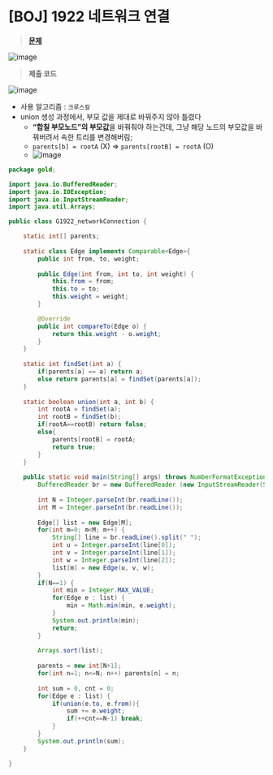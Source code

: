 # [BOJ] 1922 네트워크 연결
> **[문제](https://www.acmicpc.net/problem/1922)**
> 
![image](https://user-images.githubusercontent.com/80896077/174556961-681a5c30-83d4-4bec-aae4-3eba860df272.png)


> **제출 코드**

![image](https://user-images.githubusercontent.com/80896077/174556357-6ee42907-88f3-43cc-bb62-e973c15b7edc.png)

- 사용 알고리즘 : `크루스칼`
- union 생성 과정에서, 부모 값을 제대로 바꿔주지 않아 틀렸다
    - **“합칠 부모노드”의 부모값**을 바꿔줘야 하는건데, 그냥 해당 노드의 부모값을 바꿔버려서 속한 트리를 변경해버림;
    - `parents[b] = rootA` (X) ⇒ `parents[rootB] = rootA` (O)
    - ![image](https://user-images.githubusercontent.com/80896077/174556419-e7779e22-082e-4f4b-a8d2-3367c0245cff.png)


```java
package gold;

import java.io.BufferedReader;
import java.io.IOException;
import java.io.InputStreamReader;
import java.util.Arrays;

public class G1922_networkConnection {

	static int[] parents;
	
	static class Edge implements Comparable<Edge>{
		public int from, to, weight;
		
		public Edge(int from, int to, int weight) {
			this.from = from;
			this.to = to;
			this.weight = weight;
		}

		@Override
		public int compareTo(Edge o) {
			return this.weight - o.weight;
		}
	}
	
	static int findSet(int a) {
		if(parents[a] == a) return a;
		else return parents[a] = findSet(parents[a]);
	}
	
	static boolean union(int a, int b) {
		int rootA = findSet(a);
		int rootB = findSet(b);
		if(rootA==rootB) return false;
		else{
			parents[rootB] = rootA;
			return true;
		}
	}
	
	public static void main(String[] args) throws NumberFormatException, IOException {
		BufferedReader br = new BufferedReader (new InputStreamReader(System.in));
		
		int N = Integer.parseInt(br.readLine());
		int M = Integer.parseInt(br.readLine());
		
		Edge[] list = new Edge[M]; 
		for(int m=0; m<M; m++) {
			String[] line = br.readLine().split(" ");
			int u = Integer.parseInt(line[0]);
			int v = Integer.parseInt(line[1]);
			int w = Integer.parseInt(line[2]);
			list[m] = new Edge(u, v, w);
		}
		if(N==1) {
			int min = Integer.MAX_VALUE;
			for(Edge e : list) {
				min = Math.min(min, e.weight);
			}
			System.out.println(min);
			return;
		}
		
		Arrays.sort(list);
		
		parents = new int[N+1];
		for(int n=1; n<=N; n++) parents[n] = n;
		
		int sum = 0, cnt = 0;
		for(Edge e : list) {
			if(union(e.to, e.from)){
				sum += e.weight;
				if(++cnt==N-1) break;
			}
		}
		System.out.println(sum);
	}

}
```

